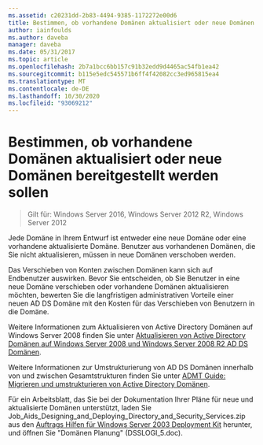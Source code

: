 ```yaml
---
ms.assetid: c20231dd-2b83-4494-9385-1172272e00d6
title: Bestimmen, ob vorhandene Domänen aktualisiert oder neue Domänen bereitgestellt werden sollen
author: iainfoulds
ms.author: daveba
manager: daveba
ms.date: 05/31/2017
ms.topic: article
ms.openlocfilehash: 2b7a1bcc6bb157c91b32edd9d4465ac54fb1ea42
ms.sourcegitcommit: b115e5edc545571b6ff4f42082cc3ed965815ea4
ms.translationtype: MT
ms.contentlocale: de-DE
ms.lasthandoff: 10/30/2020
ms.locfileid: "93069212"
---
```

# <a name="determining-whether-to-upgrade-existing-domains-or-deploy-new-domains"></a>Bestimmen, ob vorhandene Domänen aktualisiert oder neue Domänen bereitgestellt werden sollen

> Gilt für: Windows Server 2016, Windows Server 2012 R2, Windows Server 2012

Jede Domäne in Ihrem Entwurf ist entweder eine neue Domäne oder eine vorhandene aktualisierte Domäne. Benutzer aus vorhandenen Domänen, die Sie nicht aktualisieren, müssen in neue Domänen verschoben werden.

Das Verschieben von Konten zwischen Domänen kann sich auf Endbenutzer auswirken. Bevor Sie entscheiden, ob Sie Benutzer in eine neue Domäne verschieben oder vorhandene Domänen aktualisieren möchten, bewerten Sie die langfristigen administrativen Vorteile einer neuen AD DS Domäne mit den Kosten für das Verschieben von Benutzern in die Domäne.

Weitere Informationen zum Aktualisieren von Active Directory Domänen auf Windows Server 2008 finden Sie unter [Aktualisieren von Active Directory Domänen auf Windows Server 2008 und Windows Server 2008 R2 AD DS Domänen](/previous-versions/windows/it-pro/windows-server-2008-r2-and-2008/cc731188(v=ws.10)).

Weitere Informationen zur Umstrukturierung von AD DS Domänen innerhalb von und zwischen Gesamtstrukturen finden Sie unter [ADMT Guide: Migrieren und umstrukturieren von Active Directory Domänen](/previous-versions/windows/it-pro/windows-server-2008-r2-and-2008/cc974332(v=ws.10)).

Für ein Arbeitsblatt, das Sie bei der Dokumentation Ihrer Pläne für neue und aktualisierte Domänen unterstützt, laden Sie Job_Aids_Designing_and_Deploying_Directory_and_Security_Services.zip aus den [Auftrags Hilfen für Windows Server 2003 Deployment Kit](https://microsoft.com/download/details.aspx?id=9608) herunter, und öffnen Sie "Domänen Planung" (DSSLOGI_5.doc).
